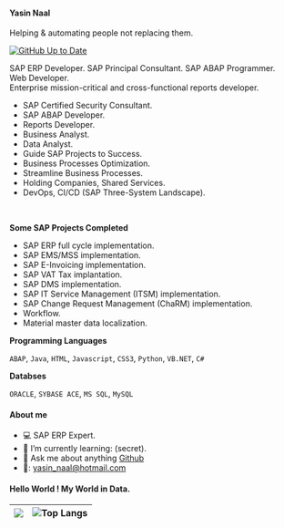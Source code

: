 

#### Yasin Naal
Helping & automating people not replacing them.

[![GitHub Up to Date](https://github.com/yasinnaal/yn-github-markdown-cheatsheet/actions/workflows/rep-actions.yml/badge.svg)](https://github.com/yasinnaal/yn-github-markdown-cheatsheet/actions/workflows/rep-actions.yml)

SAP ERP Developer. SAP Principal Consultant. 
SAP ABAP Programmer.<br>
Web Developer.  <br>
Enterprise mission-critical and cross-functional reports developer. <br>

- SAP Certified Security Consultant.
- SAP ABAP Developer.
- Reports Developer. 
- Business Analyst.
- Data Analyst.
- Guide SAP Projects to Success.
- Business Processes Optimization.
- Streamline Business Processes.
- Holding Companies, Shared Services.
- DevOps, CI/CD (SAP Three-System Landscape).

<br>

**Some SAP Projects Completed**<br>

- SAP ERP full cycle implementation.
- SAP EMS/MSS implementation.
- SAP E-Invoicing implementation.
- SAP VAT Tax implantation.
- SAP DMS implementation.
- SAP IT Service Management (ITSM) implementation. 
- SAP Change Request Management (ChaRM) implementation.
- Workflow.
- Material master data localization. 

**Programming Languages**

`ABAP`, `Java`, `HTML`, `Javascript`, `CSS3`, `Python`, `VB.NET`, `C#`

**Databses**

`ORACLE`, `SYBASE ACE`, `MS SQL`, `MySQL`

#### About me
 
- :computer: SAP ERP Expert.
- :rocket: I’m currently learning: (secret).
- 💬 Ask me about anything [Github](https://github.com/yasinnaal/yasinnaal/issues)
- 📧: yasin_naal@hotmail.com 


#### Hello World ! My World in Data.

|![](https://github-readme-stats.vercel.app/api?username=yasinnaal&&show_icons=true&theme=buefy&hide_border=true)|![Top Langs](https://github-readme-stats.vercel.app/api/top-langs/?username=yasinnaal&layout=compact&hide_border=true)|
|---|---|


